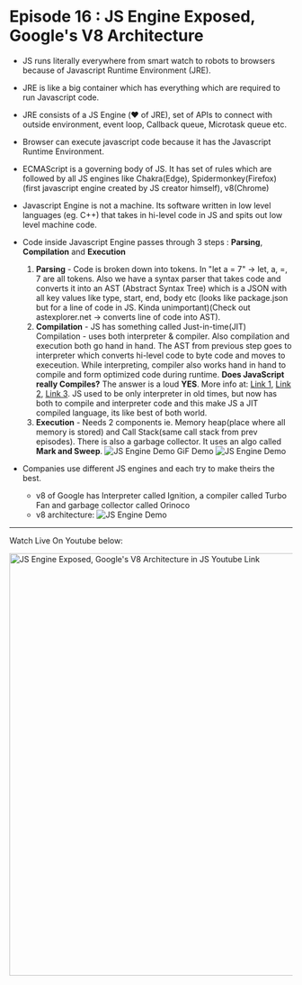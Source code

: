 # Episode 16 : JS Engine Exposed, Google's V8 Architecture

* JS runs literally everywhere from smart watch to robots to browsers because of Javascript Runtime Environment (JRE).

* JRE is like a big container which has everything which are required to run Javascript code.

* JRE consists of a JS Engine (❤️ of JRE), set of APIs to connect with outside environment, event loop, Callback queue, Microtask queue etc.

* Browser can execute javascript code because it has the Javascript Runtime Environment. 

* ECMAScript is a governing body of JS. It has set of rules which are followed by all JS engines like Chakra(Edge), Spidermonkey(Firefox)(first javascript engine created by JS creator himself), v8(Chrome)

* Javascript Engine is not a machine. Its software written in low level languages (eg. C++) that takes in hi-level code in JS and spits out low level machine code.

* Code inside Javascript Engine passes through 3 steps : **Parsing**, **Compilation** and **Execution**
    1. **Parsing** - Code is broken down into tokens. In "let a = 7" -> let, a, =, 7 are all tokens. Also we have a syntax parser that takes code and converts it into an AST (Abstract Syntax Tree) which is a JSON with all key values like type, start, end, body etc (looks like package.json but for a line of code in JS. Kinda unimportant)(Check out astexplorer.net -> converts line of code into AST).
    2. **Compilation** - JS has something called Just-in-time(JIT) Compilation - uses both interpreter & compiler. Also compilation and execution both go hand in hand. The AST from previous step goes to interpreter which converts hi-level code to byte code and moves to execeution. While interpreting, compiler also works hand in hand to compile and form optimized code during runtime. **Does JavaScript really Compiles?** The answer is a loud **YES**. More info at: [Link 1](https://github.com/getify/You-Dont-Know-JS/blob/2nd-ed/get-started/ch1.md#whats-in-an-interpretation), [Link 2](https://web.stanford.edu/class/cs98si/slides/overview.html), [Link 3](https://blog.greenroots.info/javascript-interpreted-or-compiled-the-debate-is-over-ckb092cv302mtl6s17t14hq1j). JS used to be only interpreter in old times, but now has both to compile and interpreter code and this make JS a JIT compiled language, its like best of both world.
    3. **Execution** - Needs 2 components ie. Memory heap(place where all memory is stored) and Call Stack(same call stack from prev episodes). There is also a garbage collector. It uses an algo called **Mark and Sweep**.
    ![JS Engine Demo](/assets/jsengine.jpg)
    GiF Demo
    ![JS Engine Demo](/assets/jsenginegif.gif)

* Companies use different JS engines and each try to make theirs the best.
    * v8 of Google has Interpreter called Ignition, a compiler called Turbo Fan and garbage collector called Orinoco
    * v8 architecture:
    ![JS Engine Demo](/assets/jsengine.png)




<hr>

Watch Live On Youtube below:

<a href="https://www.youtube.com/watch?v=2WJL19wDH68&ab_channel=AkshaySaini" target="_blank"><img src="https://img.youtube.com/vi/2WJL19wDH68/0.jpg" width="750"
alt="JS Engine Exposed, Google's V8 Architecture in JS Youtube Link"/></a>